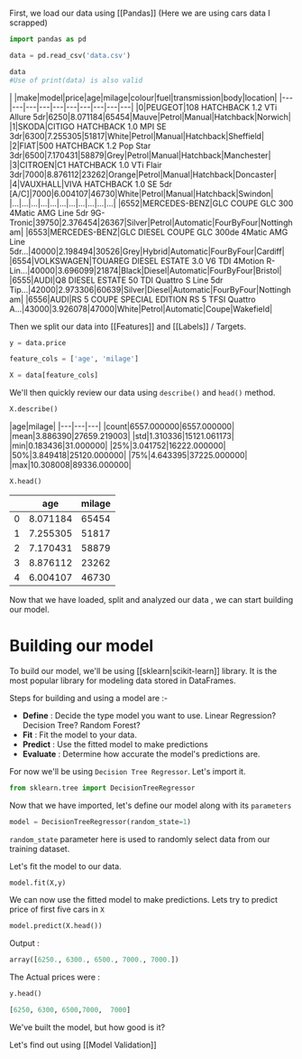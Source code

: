 
First, we  load our data using [[Pandas]]
(Here we are using cars data I scrapped)

```python
import pandas as pd

data = pd.read_csv('data.csv')

data
#Use of print(data) is also valid
```

| |make|model|price|age|milage|colour|fuel|transmission|body|location|
|---|---|---|---|---|---|---|---|---|---|
|0|PEUGEOT|108 HATCHBACK 1.2 VTi Allure 5dr|6250|8.071184|65454|Mauve|Petrol|Manual|Hatchback|Norwich|
|1|SKODA|CITIGO HATCHBACK 1.0 MPI SE 3dr|6300|7.255305|51817|White|Petrol|Manual|Hatchback|Sheffield|
|2|FIAT|500 HATCHBACK 1.2 Pop Star 3dr|6500|7.170431|58879|Grey|Petrol|Manual|Hatchback|Manchester|
|3|CITROEN|C1 HATCHBACK 1.0 VTi Flair 3dr|7000|8.876112|23262|Orange|Petrol|Manual|Hatchback|Doncaster|
|4|VAUXHALL|VIVA HATCHBACK 1.0 SE 5dr [A/C]|7000|6.004107|46730|White|Petrol|Manual|Hatchback|Swindon|
|...|...|...|...|...|...|...|...|...|...|...|
|6552|MERCEDES-BENZ|GLC COUPE GLC 300 4Matic AMG Line 5dr 9G-Tronic|39750|2.376454|26367|Silver|Petrol|Automatic|FourByFour|Nottingham|
|6553|MERCEDES-BENZ|GLC DIESEL COUPE GLC 300de 4Matic AMG Line 5dr...|40000|2.198494|30526|Grey|Hybrid|Automatic|FourByFour|Cardiff|
|6554|VOLKSWAGEN|TOUAREG DIESEL ESTATE 3.0 V6 TDI 4Motion R-Lin...|40000|3.696099|21874|Black|Diesel|Automatic|FourByFour|Bristol|
|6555|AUDI|Q8 DIESEL ESTATE 50 TDI Quattro S Line 5dr Tip...|42000|2.973306|60639|Silver|Diesel|Automatic|FourByFour|Nottingham|
|6556|AUDI|RS 5 COUPE SPECIAL EDITION RS 5 TFSI Quattro A...|43000|3.926078|47000|White|Petrol|Automatic|Coupe|Wakefield|

Then we split our data into [[Features]] and [[Labels]] / Targets.

```python
y = data.price

feature_cols = ['age', 'milage']

X = data[feature_cols]

```

We'll then quickly review our data using `describe()` and `head()` method.

```python
X.describe()
```

|age|milage|
|---|---|---|
|count|6557.000000|6557.000000|
|mean|3.886390|27659.219003|
|std|1.310336|15121.061173|
|min|0.183436|31.000000|
|25%|3.041752|16222.000000|
|50%|3.849418|25120.000000|
|75%|4.643395|37225.000000|
|max|10.308008|89336.000000|


```python
X.head()
```

| |age|milage|
|---|---|---|
|0|8.071184|65454|
|1|7.255305|51817|
|2|7.170431|58879|
|3|8.876112|23262|
|4|6.004107|46730|


Now that we have loaded, split and analyzed our data , we can start building our model.


# Building our model

To build our model, we'll be using [[sklearn|scikit-learn]] library. It is the most popular library for modeling data stored in DataFrames.

Steps for building and using a model are :-
- **Define** : Decide the type model you want to use. Linear Regression? Decision Tree? Random Forest?
- **Fit** : Fit the model to your data.
- **Predict** : Use the fitted model to make predictions
- **Evaluate** : Determine how accurate the model's predictions are.

For now we'll be using `Decision Tree Regressor`. Let's import it.

```Python
from sklearn.tree import DecisionTreeRegressor
```

Now that we have imported, let's define our model along with its `parameters`

```python
model = DecisionTreeRegressor(random_state=1)
```

`random_state` parameter here is used to randomly select data from our training dataset.

Let's fit the model to our data.

```python
model.fit(X,y)
```

We can now use the fitted model to make predictions. Lets try to predict price of first five cars in `X`

```python
model.predict(X.head())
```

Output :

```python
array([6250., 6300., 6500., 7000., 7000.])
```

The Actual prices were :
```python
y.head()
```

```python
[6250, 6300, 6500,7000,  7000] 
```


We've built the model, but how good is it?

Let's find out using [[Model Validation]]